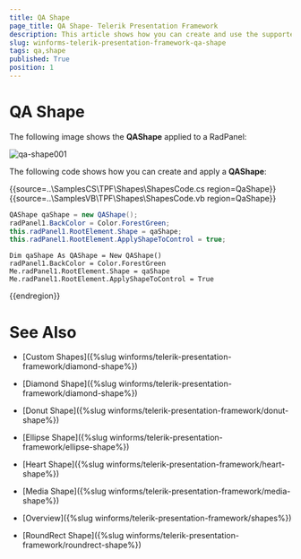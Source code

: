 ```yaml
---
title: QA Shape
page_title: QA Shape- Telerik Presentation Framework
description: This article shows how you can create and use the supported shapes.
slug: winforms-telerik-presentation-framework-qa-shape
tags: qa,shape
published: True
position: 1
---
```


# QA Shape

The following image shows the __QAShape__ applied to a RadPanel:

![qa-shape001](images/qa-shape001.png)

The following code shows how you can create and apply a __QAShape__:


{{source=..\SamplesCS\TPF\Shapes\ShapesCode.cs region=QaShape}}  
{{source=..\SamplesVB\TPF\Shapes\ShapesCode.vb region=QaShape}}
````C#
QAShape qaShape = new QAShape();
radPanel1.BackColor = Color.ForestGreen;
this.radPanel1.RootElement.Shape = qaShape;
this.radPanel1.RootElement.ApplyShapeToControl = true;

````
````VB.NET
Dim qaShape As QAShape = New QAShape()
radPanel1.BackColor = Color.ForestGreen
Me.radPanel1.RootElement.Shape = qaShape
Me.radPanel1.RootElement.ApplyShapeToControl = True

````  
 
{{endregion}} 


# See Also
* [Custom Shapes]({%slug winforms/telerik-presentation-framework/diamond-shape%})

* [Diamond Shape]({%slug winforms/telerik-presentation-framework/diamond-shape%})

* [Donut Shape]({%slug winforms/telerik-presentation-framework/donut-shape%})

* [Ellipse Shape]({%slug winforms/telerik-presentation-framework/ellipse-shape%})

* [Heart Shape]({%slug winforms/telerik-presentation-framework/heart-shape%})

* [Media Shape]({%slug winforms/telerik-presentation-framework/media-shape%})

* [Overview]({%slug winforms/telerik-presentation-framework/shapes%})

* [RoundRect Shape]({%slug winforms/telerik-presentation-framework/roundrect-shape%})


